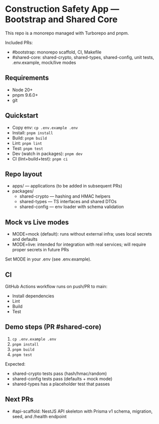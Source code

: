 # Construction Safety App — Bootstrap and Shared Core

This repo is a monorepo managed with Turborepo and pnpm.

Included PRs:
- #bootstrap: monorepo scaffold, CI, Makefile
- #shared-core: shared-crypto, shared-types, shared-config, unit tests, .env.example, mock/live modes

## Requirements

- Node 20+
- pnpm 9.6.0+
- git

## Quickstart

- Copy env: `cp .env.example .env`
- Install: `pnpm install`
- Build: `pnpm build`
- Lint: `pnpm lint`
- Test: `pnpm test`
- Dev (watch in packages): `pnpm dev`
- CI (lint+build+test): `pnpm ci`

## Repo layout

- apps/ — applications (to be added in subsequent PRs)
- packages/
  - shared-crypto — hashing and HMAC helpers
  - shared-types — TS interfaces and shared DTOs
  - shared-config — env loader with schema validation

## Mock vs Live modes

- MODE=mock (default): runs without external infra; uses local secrets and defaults
- MODE=live: intended for integration with real services; will require proper secrets in future PRs

Set MODE in your .env (see .env.example).

## CI

GitHub Actions workflow runs on push/PR to main:
- Install dependencies
- Lint
- Build
- Test

## Demo steps (PR #shared-core)

1) `cp .env.example .env`
2) `pnpm install`
3) `pnpm build`
4) `pnpm test`

Expected:
- shared-crypto tests pass (hash/hmac/random)
- shared-config tests pass (defaults + mock mode)
- shared-types has a placeholder test that passes

## Next PRs

- #api-scaffold: NestJS API skeleton with Prisma v1 schema, migration, seed, and /health endpoint
